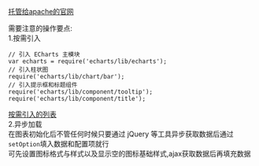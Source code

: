 [托管给apache的官网](https://echarts.apache.org/)  
  
需要注意的操作要点:  
1.按需引入  
```
// 引入 ECharts 主模块
var echarts = require('echarts/lib/echarts');
// 引入柱状图
require('echarts/lib/chart/bar');
// 引入提示框和标题组件
require('echarts/lib/component/tooltip');
require('echarts/lib/component/title');
```
[按需引入的列表](https://github.com/apache/incubator-echarts/blob/master/index.js)  
2.异步加载  
在图表初始化后不管任何时候只要通过 jQuery 等工具异步获取数据后通过`setOption`填入数据和配置项就行  
可先设置图标格式与样式以及显示空的图标基础样式,ajax获取数据后再填充数据  
